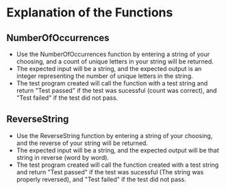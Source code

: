 # Explanation of the Functions

## NumberOfOccurrences

* Use the NumberOfOccurrences function by entering a string of your choosing, and a count of unique letters in your string will be returned.
* The expected input will be a string, and the expected output is an integer representing the number of unique letters in the string.
* The test program created will call the function with a test string and return "Test passed" if the test was sucessful (count was correct), and "Test failed" if the test did not pass.


## ReverseString

* Use the ReverseString function by entering a string of your choosing, and the reverse of your string will be returned.
* The expected input will be a string, and the expected output will be that string in reverse (word by word).
* The test program created will call the function created with a test string and return "Test passed" if the test was sucessful (The string was properly reversed), and "Test failed" if the test did not pass.
